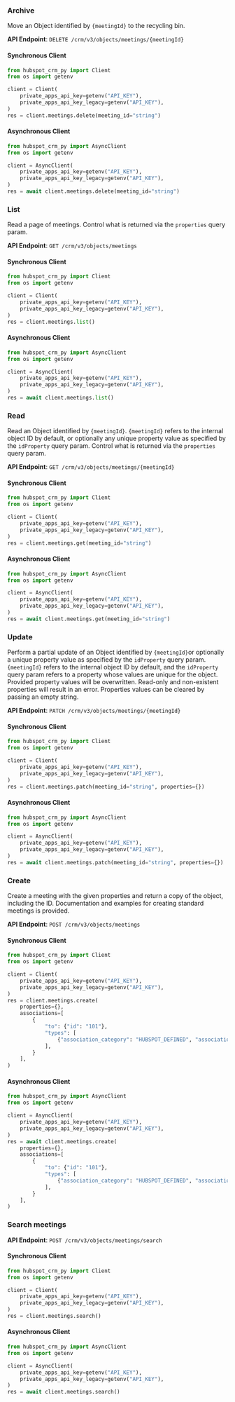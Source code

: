 
### Archive <a name="delete"></a>

Move an Object identified by `{meetingId}` to the recycling bin.

**API Endpoint**: `DELETE /crm/v3/objects/meetings/{meetingId}`

#### Synchronous Client

```python
from hubspot_crm_py import Client
from os import getenv

client = Client(
    private_apps_api_key=getenv("API_KEY"),
    private_apps_api_key_legacy=getenv("API_KEY"),
)
res = client.meetings.delete(meeting_id="string")
```

#### Asynchronous Client

```python
from hubspot_crm_py import AsyncClient
from os import getenv

client = AsyncClient(
    private_apps_api_key=getenv("API_KEY"),
    private_apps_api_key_legacy=getenv("API_KEY"),
)
res = await client.meetings.delete(meeting_id="string")
```

### List <a name="list"></a>

Read a page of meetings. Control what is returned via the `properties` query param.

**API Endpoint**: `GET /crm/v3/objects/meetings`

#### Synchronous Client

```python
from hubspot_crm_py import Client
from os import getenv

client = Client(
    private_apps_api_key=getenv("API_KEY"),
    private_apps_api_key_legacy=getenv("API_KEY"),
)
res = client.meetings.list()
```

#### Asynchronous Client

```python
from hubspot_crm_py import AsyncClient
from os import getenv

client = AsyncClient(
    private_apps_api_key=getenv("API_KEY"),
    private_apps_api_key_legacy=getenv("API_KEY"),
)
res = await client.meetings.list()
```

### Read <a name="get"></a>

Read an Object identified by `{meetingId}`. `{meetingId}` refers to the internal object ID by default, or optionally any unique property value as specified by the `idProperty` query param.  Control what is returned via the `properties` query param.

**API Endpoint**: `GET /crm/v3/objects/meetings/{meetingId}`

#### Synchronous Client

```python
from hubspot_crm_py import Client
from os import getenv

client = Client(
    private_apps_api_key=getenv("API_KEY"),
    private_apps_api_key_legacy=getenv("API_KEY"),
)
res = client.meetings.get(meeting_id="string")
```

#### Asynchronous Client

```python
from hubspot_crm_py import AsyncClient
from os import getenv

client = AsyncClient(
    private_apps_api_key=getenv("API_KEY"),
    private_apps_api_key_legacy=getenv("API_KEY"),
)
res = await client.meetings.get(meeting_id="string")
```

### Update <a name="patch"></a>

Perform a partial update of an Object identified by `{meetingId}`or optionally a unique property value as specified by the `idProperty` query param. `{meetingId}` refers to the internal object ID by default, and the `idProperty` query param refers to a property whose values are unique for the object. Provided property values will be overwritten. Read-only and non-existent properties will result in an error. Properties values can be cleared by passing an empty string.

**API Endpoint**: `PATCH /crm/v3/objects/meetings/{meetingId}`

#### Synchronous Client

```python
from hubspot_crm_py import Client
from os import getenv

client = Client(
    private_apps_api_key=getenv("API_KEY"),
    private_apps_api_key_legacy=getenv("API_KEY"),
)
res = client.meetings.patch(meeting_id="string", properties={})
```

#### Asynchronous Client

```python
from hubspot_crm_py import AsyncClient
from os import getenv

client = AsyncClient(
    private_apps_api_key=getenv("API_KEY"),
    private_apps_api_key_legacy=getenv("API_KEY"),
)
res = await client.meetings.patch(meeting_id="string", properties={})
```

### Create <a name="create"></a>

Create a meeting with the given properties and return a copy of the object, including the ID. Documentation and examples for creating standard meetings is provided.

**API Endpoint**: `POST /crm/v3/objects/meetings`

#### Synchronous Client

```python
from hubspot_crm_py import Client
from os import getenv

client = Client(
    private_apps_api_key=getenv("API_KEY"),
    private_apps_api_key_legacy=getenv("API_KEY"),
)
res = client.meetings.create(
    properties={},
    associations=[
        {
            "to": {"id": "101"},
            "types": [
                {"association_category": "HUBSPOT_DEFINED", "association_type_id": 2}
            ],
        }
    ],
)
```

#### Asynchronous Client

```python
from hubspot_crm_py import AsyncClient
from os import getenv

client = AsyncClient(
    private_apps_api_key=getenv("API_KEY"),
    private_apps_api_key_legacy=getenv("API_KEY"),
)
res = await client.meetings.create(
    properties={},
    associations=[
        {
            "to": {"id": "101"},
            "types": [
                {"association_category": "HUBSPOT_DEFINED", "association_type_id": 2}
            ],
        }
    ],
)
```

### Search meetings <a name="search"></a>



**API Endpoint**: `POST /crm/v3/objects/meetings/search`

#### Synchronous Client

```python
from hubspot_crm_py import Client
from os import getenv

client = Client(
    private_apps_api_key=getenv("API_KEY"),
    private_apps_api_key_legacy=getenv("API_KEY"),
)
res = client.meetings.search()
```

#### Asynchronous Client

```python
from hubspot_crm_py import AsyncClient
from os import getenv

client = AsyncClient(
    private_apps_api_key=getenv("API_KEY"),
    private_apps_api_key_legacy=getenv("API_KEY"),
)
res = await client.meetings.search()
```
